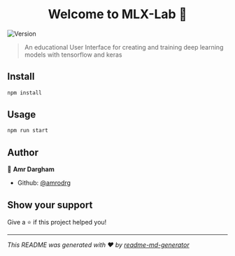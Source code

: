 <h1 align="center">Welcome to MLX-Lab 👋</h1>
<p>
  <img alt="Version" src="https://img.shields.io/badge/version-1-blue.svg?cacheSeconds=2592000" />
</p>

> An educational User Interface for creating and training deep learning models with tensorflow and keras

## Install

```sh
npm install
```

## Usage

```sh
npm run start
```

## Author

👤 **Amr Dargham**

* Github: [@amrodrg](https://github.com/amrodrg)

## Show your support

Give a ⭐️ if this project helped you!

***
_This README was generated with ❤️ by [readme-md-generator](https://github.com/kefranabg/readme-md-generator)_
